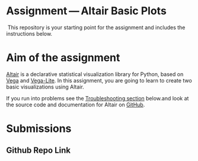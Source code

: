 # Assignment — Altair Basic Plots
​
This repository is your starting point for the assignment and includes the instructions below.

# Aim of the assignment

[Altair](https://altair-viz.github.io/) is a declarative statistical visualization library for Python, based on [Vega](http://vega.github.io/vega) and [Vega-Lite](http://vega.github.io/vega-lite). In this assignment, you are going to learn to create two basic visualizations using Altair.

If you run into problems see the [Troubleshooting section](#troubleshooting) below.and look at the source code and documentation for Altair on [GitHub](http://github.com/altair-viz/altair).

# Submissions

## Github Repo Link